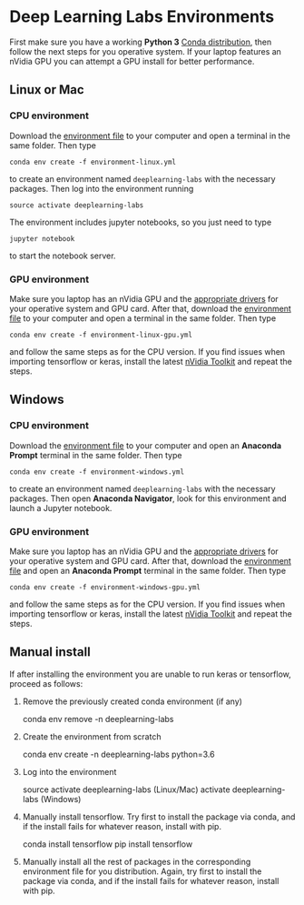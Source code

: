 # Deep Learning Labs Environments

First make sure you have a working **Python 3** [Conda distribution](https://anaconda.org/anaconda/python), then follow the next steps for you operative system. If your laptop features an nVidia GPU you can attempt a GPU install for better performance.

## Linux or Mac

### CPU environment

Download the [environment file](environment-linux.yml) to your computer and open a terminal in the same folder. Then type

    conda env create -f environment-linux.yml

to create an environment named `deeplearning-labs` with the necessary packages. Then log into the environment running

    source activate deeplearning-labs

The environment includes jupyter notebooks, so you just need to type

    jupyter notebook

to start the notebook server.

### GPU environment

Make sure you laptop has an nVidia GPU and the [appropriate drivers](www.nvidia.com/Download/index.aspx) for your operative system and GPU card. After that, download the [environment file](environment-linux-gpu.yml) to your computer and open a terminal in the same folder. Then type

    conda env create -f environment-linux-gpu.yml

and follow the same steps as for the CPU version. If you find issues when importing tensorflow or keras, install the latest [nVidia Toolkit](https://developer.nvidia.com/cuda-toolkit) and repeat the steps.

## Windows

### CPU environment

Download the [environment file](environment-windows.yml) to your computer and open an **Anaconda Prompt** terminal in the same folder. Then type

    conda env create -f environment-windows.yml

to create an environment named `deeplearning-labs` with the necessary packages. Then open **Anaconda Navigator**, look for this environment and launch a Jupyter notebook.

### GPU environment

Make sure you laptop has an nVidia GPU and the [appropriate drivers](www.nvidia.com/Download/index.aspx) for your operative system and GPU card. After that, download the [environment file](environment-windows-gpu.yml) and open an **Anaconda Prompt** terminal in the same folder. Then type

    conda env create -f environment-windows-gpu.yml

and follow the same steps as for the CPU version. If you find issues when importing tensorflow or keras, install the latest [nVidia Toolkit](https://developer.nvidia.com/cuda-toolkit) and repeat the steps.

## Manual install

If after installing the environment you are unable to run keras or tensorflow, proceed as follows:

1. Remove the previously created conda environment (if any)

    conda env remove -n deeplearning-labs

2. Create the environment from scratch

    conda env create -n deeplearning-labs python=3.6

3. Log into the environment

    source activate deeplearning-labs       (Linux/Mac)
    activate deeplearning-labs              (Windows)

4. Manually install tensorflow. Try first to install the package via conda, and if the install fails for whatever reason, install with pip.

    conda install tensorflow
    pip install tensorflow

5. Manually install all the rest of packages in the corresponding environment file for you distribution. Again, try first to install the package via conda, and if the install fails for whatever reason, install with pip.

